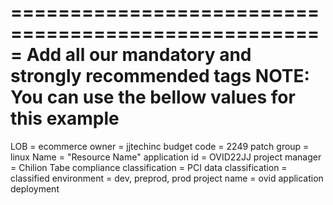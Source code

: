 =====================================================
Add all our mandatory and strongly recommended tags
NOTE: You can use the bellow values for this example
=====================================================

LOB = ecommerce
owner = jjtechinc
budget code = 2249
patch group = linux 
Name = "Resource Name"
application id = OVID22JJ
project manager = Chilion Tabe
compliance classification = PCI
data classification = classified
environment = dev, preprod, prod
project name = ovid application deployment
